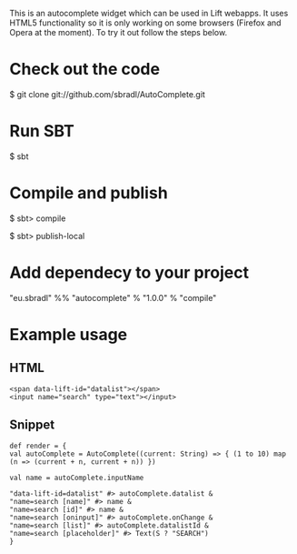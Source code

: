 This is an autocomplete widget which can be used in Lift webapps. It uses HTML5 functionality so it is only working on some browsers (Firefox and Opera at the moment).
To try it out follow the steps below.

# Check out the code

  $ git clone git://github.com/sbradl/AutoComplete.git

# Run SBT

  $ sbt

# Compile and publish

  $ sbt> compile

  $ sbt> publish-local

# Add dependecy to your project

"eu.sbradl" %% "autocomplete" % "1.0.0" % "compile"

# Example usage

## HTML

    <span data-lift-id="datalist"></span>
    <input name="search" type="text"></input>

## Snippet

    def render = {
	val autoComplete = AutoComplete((current: String) => { (1 to 10) map (n => (current + n, current + n)) })

	val name = autoComplete.inputName

	"data-lift-id=datalist" #> autoComplete.datalist &
	"name=search [name]" #> name &
	"name=search [id]" #> name &
	"name=search [oninput]" #> autoComplete.onChange &
	"name=search [list]" #> autoComplete.datalistId &
	"name=search [placeholder]" #> Text(S ? "SEARCH")
    }